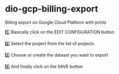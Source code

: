 # dio-gcp-billing-export
Billing export on Google Cloud Platform with prints

:one: Basically click on the EDIT CONFIGURATION button

:two: Select the project from the list of projects

:three: Choose or create the dataset you want to export

:four: And finally click on the SAVE button